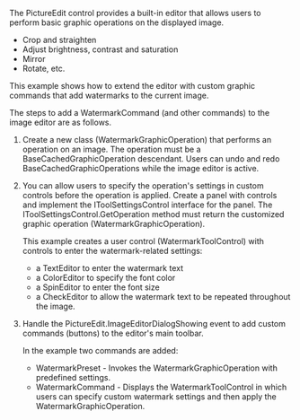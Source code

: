 
The PictureEdit control provides a built-in editor that allows users to perform basic graphic operations on the displayed image.
  - Crop and straighten
  - Adjust brightness, contrast and saturation
  - Mirror
  - Rotate, etc.

This example shows how to extend the editor with custom graphic commands that add watermarks to the current image.

The steps to add a WatermarkCommand (and other commands) to the image editor are as follows.

1. Create a new class (WatermarkGraphicOperation) that performs an operation on an image. 
The operation must be a BaseCachedGraphicOperation descendant. Users can undo and redo BaseCachedGraphicOperations while the image editor is active.

2. You can allow users to specify the operation's settings in custom controls before the operation is applied. 
Create a panel with controls and implement the IToolSettingsControl interface for the panel. The IToolSettingsControl.GetOperation method must return the customized graphic operation (WatermarkGraphicOperation).

   This example creates a user control (WatermarkToolControl) with controls to enter the watermark-related settings:
   - a TextEditor to enter the watermark text
   - a ColorEditor to specify the font color
   - a SpinEditor to enter the font size
   - a CheckEditor to allow the watermark text to be repeated throughout the image.

3. Handle the PictureEdit.ImageEditorDialogShowing event to add custom commands (buttons) to the editor's main toolbar.

   In the example two commands are added:
   - WatermarkPreset - Invokes the WatermarkGraphicOperation with predefined settings.
   - WatermarkCommand - Displays the WatermarkToolControl in which users can specify custom watermark settings and then apply the WatermarkGraphicOperation.

